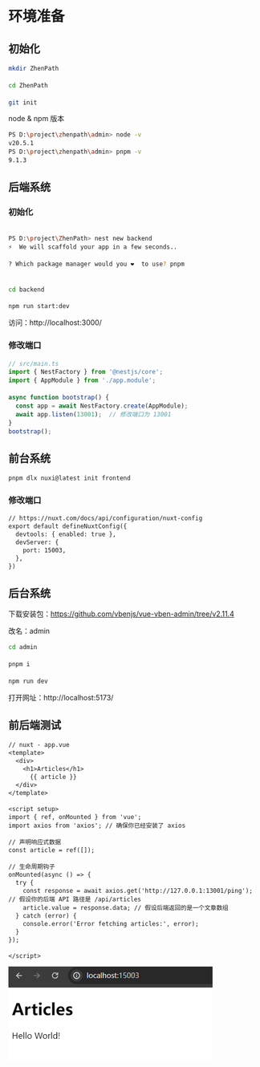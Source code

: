 # 环境准备

## 初始化

```bash
mkdir ZhenPath

cd ZhenPath

git init
```

node & npm 版本

```bash
PS D:\project\zhenpath\admin> node -v
v20.5.1
PS D:\project\zhenpath\admin> pnpm -v
9.1.3

```

## 后端系统

### 初始化

```bash

PS D:\project\ZhenPath> nest new backend
⚡  We will scaffold your app in a few seconds..

? Which package manager would you ❤️  to use? pnpm


cd backend

npm run start:dev

```

访问：http://localhost:3000/

### 修改端口

```ts
// src/main.ts
import { NestFactory } from '@nestjs/core';
import { AppModule } from './app.module';

async function bootstrap() {
  const app = await NestFactory.create(AppModule);
  await app.listen(13001);  // 修改端口为 13001
}
bootstrap();

```

## 前台系统

```bash
pnpm dlx nuxi@latest init frontend
```

### 修改端口

```ta
// https://nuxt.com/docs/api/configuration/nuxt-config
export default defineNuxtConfig({
  devtools: { enabled: true },
  devServer: {
    port: 15003,
  },
})

```

## 后台系统

下载安装包：<https://github.com/vbenjs/vue-vben-admin/tree/v2.11.4>

改名：admin
```bash
cd admin 

pnpm i

npm run dev
```

打开网址：http://localhost:5173/

## 前后端测试

```vue
// nuxt - app.vue
<template>
  <div>
    <h1>Articles</h1>
      {{ article }}
  </div>
</template>

<script setup>
import { ref, onMounted } from 'vue';
import axios from 'axios'; // 确保你已经安装了 axios

// 声明响应式数据
const article = ref([]);

// 生命周期钩子
onMounted(async () => {
  try {
    const response = await axios.get('http://127.0.0.1:13001/ping'); // 假设你的后端 API 路径是 /api/articles
    article.value = response.data; // 假设后端返回的是一个文章数组
  } catch (error) {
    console.error('Error fetching articles:', error);
  }
});

</script>
```

![alt text](img/image.png)